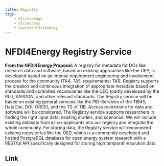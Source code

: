 ```yaml
---
title: Registry
tags:
    - dlc/storage
    - dlc/access
    - source/nfdi4energy
---
```

# NFDI4Energy Registry Service
**From the NFDI4Energy Proposal:** A registry for metadata for DOs like research data and software, based on existing approaches like the OEP, is developed based on an intense requirement engineering and involvement process for the community (TA4, TA5, requirements: TA1). Registry supports the creation and continuous integration of appropriate metadata based on standards and controlled vocabularies like the OEO (partly developed by the RLI), SARGON, and other relevant standards. The Registry service will be based on existing general services like the PID-Services of the TIB45, DataCite, DOI, ORCID, and the TS of TIB. Access restrictions for data and software will be considered. The Registry service supports researchers in finding the right input data, existing models, and scenarios. We will include existing datasets from all co-applicants into our registry and integrate the whole community. For storing data, the Registry service will recommend existing repositories like the OED, which is a community developed and hosted PostgreSQL database for open energy system research with a RESTful API specifically designed for storing high temporal resolution data.

## Link
